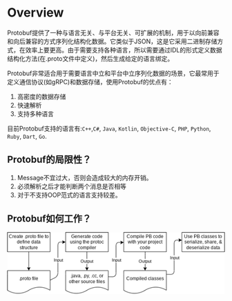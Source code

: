 # Overview

Protobuf提供了一种与语言无关、与平台无关、可扩展的机制，用于以向前兼容和向后兼容的方式序列化结构化数据。它类似于JSON，这是它采用二进制存储方式，在效率上要更高。由于需要支持各种语言，所以需要通过IDL的形式定义数据结构化方法(在.proto文件中定义)，然后生成给定的语言绑定。

Protobuf非常适合用于需要语言中立和平台中立序列化数据的场景，它最常用于定义通信协议(如gRPC)和数据存储，使用Protobuf的优点有：

1. 高密度的数据存储
2. 快速解析
3. 支持多种语言

目前Protobuf支持的语言有:`C++`,`C#`, `Java`, `Kotlin`, `Objective-C`, `PHP`, `Python`, `Ruby`, `Dart`, `Go`.

## Protobuf的局限性？

1. Message不宜过大，否则会造成较大的内存开销。
2. 必须解析之后才能判断两个消息是否相等
3. 对于不支持OOP范式的语言支持较差。

## Protobuf如何工作？

![Image](../../res/image/protocol-buffers-concepts.png)
